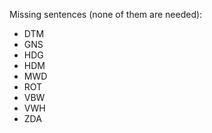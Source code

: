 Missing sentences (none of them are needed):
  - DTM
  - GNS
  - HDG
  - HDM
  - MWD
  - ROT
  - VBW
  - VWH
  - ZDA
